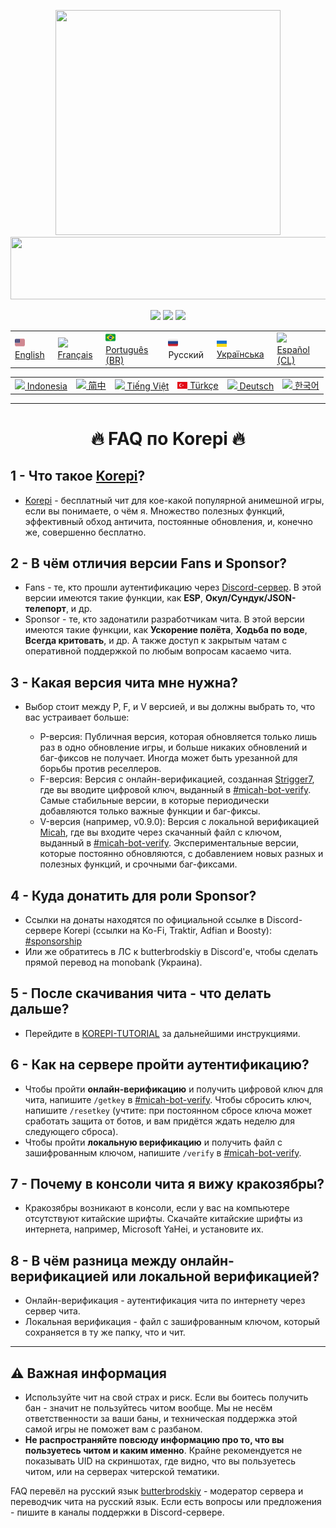<p align="center">
  <a href="#"><img width="360" height="360" src="https://media.discordapp.net/attachments/1033549666769449002/1107009612210765955/matches.png"></a>
  <a href="#"><img width="650" height="100" src="https://share.creavite.co/v84do1gspYp1Esqj.gif"></a>
</p>

<p align="center">
	<a href="https://github.com/Korepi/keyauth-cpp-library/releases"><img src="https://img.shields.io/github/downloads/Korepi/keyauth-cpp-library/total.svg?style=for-the-badge&color=darkcyan"></a>
	<a href="https://github.com/Korepi/Korepi/graphs/contributors"><img src="https://img.shields.io/github/contributors/Korepi/Korepi?style=for-the-badge&color=darkcyan"></a>
	<a href="https://discord.gg/cottonbuds"><img src="https://img.shields.io/discord/440536354544156683?label=Discord&logo=discord&style=for-the-badge&color=darkviolet"></a>
</p>

<div align="center">
<table>
  <tr>
    <td valign="center"><a href="README.md"><img src="https://github.com/twitter/twemoji/blob/master/assets/svg/1f1fa-1f1f8.svg" width="16"/> English</td>
    <td valign="center"><a href="README_fr-fr.md"><img src="https://em-content.zobj.net/thumbs/160/twitter/154/flag-for-france_1f1eb-1f1f7.png" width="16"/> Français</td>
    <td valign="center"><a href="README_pt-br.md"><img src="https://github.com/twitter/twemoji/blob/master/assets/svg/1f1e7-1f1f7.svg" width="16"/> Português (BR)</td>
    <td valign="center"><img src="https://github.com/twitter/twemoji/blob/master/assets/svg/1f1f7-1f1fa.svg" width="16"/> Русский</a></td>
    <td valign="center"><a href="README_ua-ua.md"><img src="https://github.com/Andrew1397/Ukraine/blob/main/Flag_of_Ukraine.png" width="16"/> Українська</a></td>
    <td valign="center"><a href="README_es-cl.md"><img src="https://twemoji.maxcdn.com/v/13.0.0/svg/1f1e8-1f1f1.svg" width="16"/> Español (CL)</td>
      
  </tr>
</table>
</div>
<div align="center">
<table>
  <tr>
    <td valign="center"><a href="README_id-id.md"><img src="https://em-content.zobj.net/thumbs/120/twitter/351/flag-indonesia_1f1ee-1f1e9.png" width="16"/> Indonesia</td>
    <td valign="center"><a href="README_zh-cn.md"><img src="https://em-content.zobj.net/thumbs/120/twitter/351/flag-china_1f1e8-1f1f3.png" width="16"/> 简中</a></td> 
    <td valign="center"><a href="README_vi-vn.md"><img src="https://em-content.zobj.net/thumbs/120/twitter/351/flag-vietnam_1f1fb-1f1f3.png" width="16"/> Tiếng Việt </a></td>
   <td valign="center"><a href="README_tr-tr.md"><img src="https://raw.githubusercontent.com/hampusborgos/country-flags/ba2cf4101bf029d2ada26da2f95121de74581a4d/svg/tr.svg" width="16"/> Türkçe </a></td>
   <td valign="center"><a href="README_de-de.md"><img src="https://cdn.jsdelivr.net/gh/twitter/twemoji/assets/svg/1f1e9-1f1ea.svg" width="16"/> Deutsch</td>
    <td valign="center"><a href="README_ko-kr.md"><img src="https://upload.wikimedia.org/wikipedia/commons/thumb/0/09/Flag_of_South_Korea.svg/800px-Flag_of_South_Korea.svg.png?20230620164129" width="16"/> 한국어</td>
  </tr>
</table>
</div>
	    
---
<div align="center">
  
# 🔥 FAQ по Korepi 🔥

</div>

## 1 - Что такое [Korepi](https://github.com/Korepi/Korepi)?

- [Korepi](https://github.com/Korepi/Korepi) - бесплатный чит для кое-какой популярной анимешной игры, если вы понимаете, о чём я. Множество полезных функций, эффективный обход античита, постоянные обновления, и, конечно же, совершенно бесплатно.

## 2 - В чём отличия версии Fans и Sponsor?

- Fans - те, кто прошли аутентификацию через [Discord-сервер](https://discord.gg/cottonbuds). В этой версии имеются такие функции, как <b>ESP</b>, <b>Окул/Сундук/JSON-телепорт</b>, и др.
- Sponsor - те, кто задонатили разработчикам чита. В этой версии имеются такие функции, как <b>Ускорение полёта</b>, <b>Ходьба по воде</b>, <b>Всегда критовать</b>, и др. А также доступ к закрытым чатам с оперативной поддержкой по любым вопросам касаемо чита.

## 3 - Какая версия чита мне нужна?

- Выбор стоит между P, F, и V версией, и вы должны выбрать то, что вас устраивает больше:

   + P-версия: Публичная версия, которая обновляется только лишь раз в одно обновление игры, и больше никаких обновлений и баг-фиксов не получает. Иногда может быть урезанной для борьбы против реселлеров.
   + F-версия: Версия с онлайн-верификацией, созданная [Strigger7](https://github.com/Strigger7), где вы вводите цифровой ключ, выданный в [#micah-bot-verify](https://discord.com/channels/1069057220802781265/1109781322005741658). Самые стабильные версии, в которые периодически добавляются только важные функции и баг-фиксы.
   + V-версия (например, v0.9.0): Версия с локальной верификацией [Micah](https://github.com/Micah123321), где вы входите через скачанный файл с ключом, выданный в [#micah-bot-verify](https://discord.com/channels/1069057220802781265/1109781322005741658). Экспериментальные версии, которые постоянно обновляются, с добавлением новых разных и полезных функций, и срочными баг-фиксами.

## 4 - Куда донатить для роли Sponsor?

- Ссылки на донаты ⁠находятся по официальной ссылке в Discord-сервере Korepi (ссылки на Ko-Fi, Traktir, Adfian и Boosty): [#sponsorship](https://discord.com/channels/1069057220802781265/1097565269985071205)
- Или же обратитесь в ЛС к butterbrodskiy в Discord'е, чтобы сделать прямой перевод на monobank (Украина).

## 5 - После скачивания чита - что делать дальше?

- Перейдите в [KOREPI-TUTORIAL](https://github.com/Korepi/Korepi-Tutorial) за дальнейшими инструкциями.

## 6 - Как на сервере пройти аутентификацию?

- Чтобы пройти <b>онлайн-верификацию</b> и получить цифровой ключ для чита, напишите `/getkey` в ⁠[#micah-bot-verify](https://discord.com/channels/1069057220802781265/1109781322005741658). Чтобы сбросить ключ, напишите `/resetkey` (учтите: при постоянном сбросе ключа может сработать защита от ботов, и вам придётся ждать неделю для следующего сброса).
- Чтобы пройти <b>локальную верификацию</b> и получить файл с зашифрованным ключом, напишите `/verify` в ⁠[#micah-bot-verify](https://discord.com/channels/1069057220802781265/1109781322005741658).

## 7 - Почему в консоли чита я вижу кракозябры?

- Кракозябры возникают в консоли, если у вас на компьютере отсутствуют китайские шрифты. Скачайте китайские шрифты из интернета, например, Microsoft YaHei, и установите их.

## 8 - В чём разница между онлайн-верификацией или локальной верификацией?

- Онлайн-верификация - аутентификация чита по интернету через сервер чита.
- Локальная верификация - файл с зашифрованным ключом, который сохраняется в ту же папку, что и чит. 

---

## ⚠ Важная информация

- Используйте чит на свой страх и риск. Если вы боитесь получить бан - значит не пользуйтесь читом вообще. Мы не несём ответственности за ваши баны, и техническая поддержка этой самой игры не поможет вам с разбаном.
- **Не распространяйте повсюду информацию про то, что вы пользуетесь читом и каким именно**. Крайне рекомендуется не показывать UID на скриншотах, где видно, что вы пользуетесь читом, или на серверах читерской тематики.

FAQ перевёл на русский язык [butterbrodskiy](https://github.com/butterbrodskiy) - модератор сервера и переводчик чита на русский язык. Если есть вопросы или предложения - пишите в каналы поддержки в Discord-сервере.
